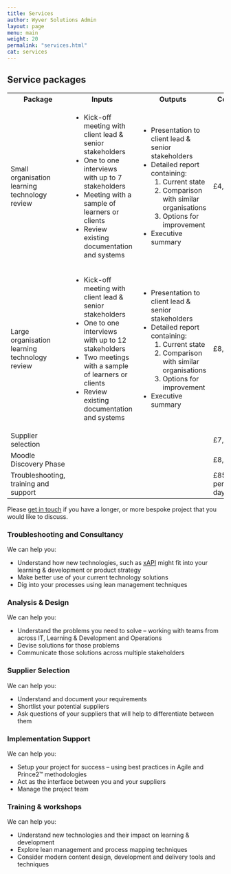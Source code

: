 ```yaml
---
title: Services
author: Wyver Solutions Admin
layout: page
menu: main
weight: 20
permalink: "services.html"
cat: services
---
```

## Service packages

<table>
<tr>
<th>Package</th>
<th>Inputs</th>
<th>Outputs</th>
<th>Cost</th>
</tr>
<tr>
<td>Small organisation learning technology review</td>
<td>
<ul>
<li>Kick-off meeting with client lead &amp; senior stakeholders</li>
<li>One to one interviews with up to 7 stakeholders</li>
<li>Meeting with a sample of learners or clients</li>
<li>Review existing documentation and systems</li>
</ul>
</td>
<td>
<ul>
<li>Presentation to client lead &amp; senior stakeholders</li>
<li>Detailed report containing:
<ol>
<li>Current state</li>
<li>Comparison with similar organisations</li>
<li>Options for improvement</li>
</ol>
<li>Executive summary</li>
</ul>
</td>
<td>£4,000</td>
</tr>

<tr>
<td>Large organisation learning technology review</td>
<td>
<ul>
<li>Kick-off meeting with client lead &amp; senior stakeholders</li>
<li>One to one interviews with up to 12 stakeholders</li>
<li>Two meetings with a sample of learners or clients</li>
<li>Review existing documentation and systems</li>
</ul>
</td>
<td>
<ul>
<li>Presentation to client lead &amp; senior stakeholders</li>
<li>Detailed report containing:
<ol>
<li>Current state</li>
<li>Comparison with similar organisations</li>
<li>Options for improvement</li>
</ol>
<li>Executive summary</li>
</ul>
</td>
<td>£8,000</td>
</tr>

<tr>
<td>Supplier selection</td>
<td></td>
<td></td>
<td>£7,500</td>
</tr>

<tr>
<td>Moodle Discovery Phase</td>
<td></td>
<td></td>
<td>£8,000</td>
</tr>

<tr>
<td>Troubleshooting, training and support</td>
<td></td>
<td></td>
<td>£850 per day</td>
</tr>
</table>

Please <a href="/contact.html">get in touch</a> if you have a longer, or more bespoke project that you would like to discuss.

<div class="section-icon"><span class="fa fa-ambulance"></span></div>

### Troubleshooting and Consultancy

We can help you:

+ Understand how new technologies, such as [xAPI](/services/xapi) might fit into your learning &amp; development or product strategy
+ Make better use of your current technology solutions
+ Dig into your processes using lean management techniques

<div class="section-icon"><span class="fa fa-pencil-square-o"></span></div>

### Analysis &amp; Design

We can help you:

+ Understand the problems you need to solve &ndash; working with teams from across IT, Learning &amp; Development and Operations
+ Devise solutions for those problems
+ Communicate those solutions across multiple stakeholders

<div class="section-icon"><span class="fa fa-search"></span></div>

### Supplier Selection

We can help you:

+ Understand and document your requirements
+ Shortlist your potential suppliers
+ Ask questions of your suppliers that will help to differentiate between them

<div class="section-icon"><span class="fa fa-gears"></span></div>

### Implementation Support

We can help you:

+ Setup your project for success &ndash; using best practices in Agile and Prince2&trade; methodologies
+ Act as the interface between you and your suppliers
+ Manage the project team

<div class="section-icon"><span class="fa fa-group"></span></div>

### Training &amp; workshops

We can help you:

+ Understand new technologies and their impact on learning &amp; development
+ Explore lean management and process mapping techniques
+ Consider modern content design, development and delivery tools and techniques
